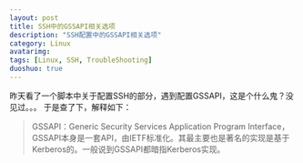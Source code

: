 ```yaml
---
layout: post
title: SSH中的GSSAPI相关选项
description: "SSH配置中的GSSAPI相关选项"
category: Linux
avatarimg:
tags: [Linux, SSH, TroubleShooting]
duoshuo: true
---
```

昨天看了一个脚本中关于配置SSH的部分，遇到配置GSSAPI，这是个什么鬼？没见过。。。
于是查了下，解释如下：
> GSSAPI：Generic Security Services Application Program Interface，GSSAPI本身是一套API，由IETF标准化。其最主要也是著名的实现是基于Kerberos的。一般说到GSSAPI都暗指Kerberos实现。


